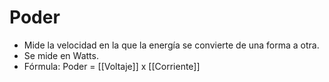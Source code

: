# Poder
* Mide la velocidad en la que la energía se convierte de una forma a otra.
* Se mide en Watts.
* Fórmula: Poder = [[Voltaje]] x [[Corriente]]